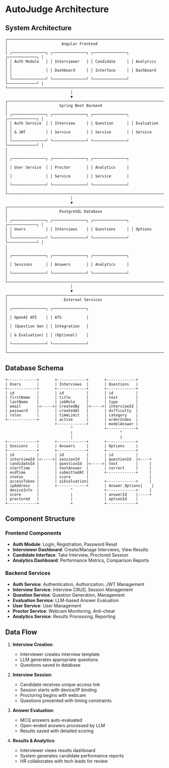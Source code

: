 # AutoJudge Architecture

## System Architecture

```
┌───────────────────────────────────────────────────────────────────────┐
│                        Angular Frontend                               │
│ ┌───────────────┐ ┌───────────────┐ ┌───────────────┐ ┌─────────────┐ │
│ │ Auth Module   │ │ Interviewer   │ │ Candidate     │ │ Analytics   │ │
│ │               │ │ Dashboard     │ │ Interface     │ │ Dashboard   │ │
│ └───────────────┘ └───────────────┘ └───────────────┘ └─────────────┘ │
└───────────────────────────────────────────────────────────────────────┘
                             │
                             ▼
┌───────────────────────────────────────────────────────────────────────┐
│                       Spring Boot Backend                             │
│ ┌───────────────┐ ┌───────────────┐ ┌───────────────┐ ┌─────────────┐ │
│ │ Auth Service  │ │ Interview     │ │ Question      │ │ Evaluation  │ │
│ │ & JWT         │ │ Service       │ │ Service       │ │ Service     │ │
│ └───────────────┘ └───────────────┘ └───────────────┘ └─────────────┘ │
│                                                                       │
│ ┌───────────────┐ ┌───────────────┐ ┌───────────────┐                │
│ │ User Service  │ │ Proctor       │ │ Analytics     │                │
│ │               │ │ Service       │ │ Service       │                │
│ └───────────────┘ └───────────────┘ └───────────────┘                │
└───────────────────────────────────────────────────────────────────────┘
                             │
                             ▼
┌───────────────────────────────────────────────────────────────────────┐
│                       PostgreSQL Database                             │
│ ┌───────────────┐ ┌───────────────┐ ┌───────────────┐ ┌─────────────┐ │
│ │ Users         │ │ Interviews    │ │ Questions     │ │ Options     │ │
│ └───────────────┘ └───────────────┘ └───────────────┘ └─────────────┘ │
│                                                                       │
│ ┌───────────────┐ ┌───────────────┐ ┌───────────────┐                │
│ │ Sessions      │ │ Answers       │ │ Analytics     │                │
│ └───────────────┘ └───────────────┘ └───────────────┘                │
└───────────────────────────────────────────────────────────────────────┘
                             │
                             ▼
┌───────────────────────────────────────────────────────────────────────┐
│                         External Services                             │
│ ┌───────────────┐ ┌───────────────┐                                  │
│ │ OpenAI API    │ │ ATS           │                                  │
│ │ (Question Gen │ │ Integration   │                                  │
│ │ & Evaluation) │ │ (Optional)    │                                  │
│ └───────────────┘ └───────────────┘                                  │
└───────────────────────────────────────────────────────────────────────┘
```

## Database Schema

```
+-------------+       +-------------+       +-------------+
| Users       |       | Interviews  |       | Questions   |
+-------------+       +-------------+       +-------------+
| id          |       | id          |       | id          |
| firstName   |       | title       |       | text        |
| lastName    |       | jobRole     |       | type        |
| email       |<----->| createdBy   |<----->| interviewId |
| password    |       | createdAt   |       | difficulty  |
| roles       |       | timeLimit   |       | category    |
+-------------+       | active      |       | orderIndex  |
                      +-------------+       | modelAnswer |
                             ^              +-------------+
                             |                     ^
                             |                     |
+-------------+       +-------------+       +-------------+
| Sessions    |       | Answers     |       | Options     |
+-------------+       +-------------+       +-------------+
| id          |       | id          |       | id          |
| interviewId |<----->| sessionId   |       | questionId  |<----+
| candidateId |       | questionId  |<----->| text        |     |
| startTime   |       | textAnswer  |       | correct     |     |
| endTime     |       | submittedAt |       +-------------+     |
| status      |       | score       |                           |
| accessToken |       | aiEvaluation|       +-------------+     |
| ipAddress   |       +-------------+       | Answer_Options|    |
| deviceInfo  |              ^              +-------------+     |
| score       |              |              | answerId    |-----+
| proctored   |              |              | optionId    |
+-------------+              +              +-------------+
```

## Component Structure

### Frontend Components

- **Auth Module**: Login, Registration, Password Reset
- **Interviewer Dashboard**: Create/Manage Interviews, View Results
- **Candidate Interface**: Take Interview, Proctored Session
- **Analytics Dashboard**: Performance Metrics, Comparison Reports

### Backend Services

- **Auth Service**: Authentication, Authorization, JWT Management
- **Interview Service**: Interview CRUD, Session Management
- **Question Service**: Question Generation, Management
- **Evaluation Service**: LLM-based Answer Evaluation
- **User Service**: User Management
- **Proctor Service**: Webcam Monitoring, Anti-cheat
- **Analytics Service**: Results Processing, Reporting

## Data Flow

1. **Interview Creation**:

   - Interviewer creates interview template
   - LLM generates appropriate questions
   - Questions saved to database

2. **Interview Session**:

   - Candidate receives unique access link
   - Session starts with device/IP binding
   - Proctoring begins with webcam
   - Questions presented with timing constraints

3. **Answer Evaluation**:

   - MCQ answers auto-evaluated
   - Open-ended answers processed by LLM
   - Results saved with detailed scoring

4. **Results & Analytics**:
   - Interviewer views results dashboard
   - System generates candidate performance reports
   - HR collaborates with tech leads for review
